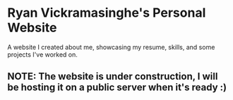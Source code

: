 # Ryan Vickramasinghe's Personal Website
 A website I created about me, showcasing my resume, skills, and some projects I've worked on.

## NOTE: The website is under construction, I will be hosting it on a public server when it's ready :)
